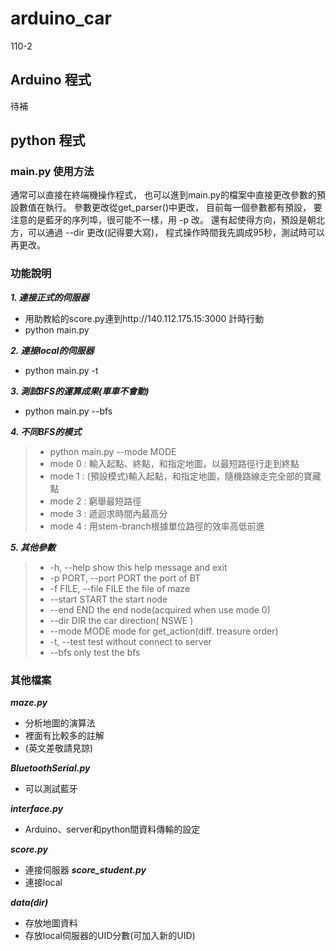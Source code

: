 # arduino_car
110-2
## Arduino 程式
待補

## python 程式
### main.py 使用方法 #
通常可以直接在終端機操作程式，
也可以進到main.py的檔案中直接更改參數的預設數值在執行。
參數更改從get_parser()中更改，
目前每一個參數都有預設，
要注意的是藍牙的序列埠，很可能不一樣，用 -p 改。
還有起使得方向，預設是朝北方，可以通過 --dir 更改(記得要大寫)，
程式操作時間我先調成95秒，測試時可以再更改。

### 功能說明 # 
***1. 連接正式的伺服器***
* 用助教給的score.py連到http://140.112.175.15:3000 計時行動
* python main.py

***2. 連接local的伺服器***

* python main.py -t

***3. 測試BFS的運算成果(車車不會動)***
* python main.py --bfs

***4. 不同BFS的模式***
>* python main.py --mode MODE
>* mode 0 : 輸入起點、終點，和指定地圖，以最短路徑行走到終點
>* mode 1 : (預設模式)輸入起點，和指定地圖，隨機路線走完全部的寶藏點
>* mode 2 : 窮舉最短路徑
>* mode 3 : 遞迴求時間內最高分
>* mode 4 : 用stem-branch根據單位路徑的效率高低前進

***5. 其他參數***
>*   -h, --help            show this help message and exit
>*   -p PORT, --port PORT  the port of BT
>*   -f FILE, --file FILE  the file of maze
>*   --start START         the start node
>*   --end END             the end node(acquired when use mode 0)
>*   --dir DIR             the car direction( NSWE )
>*   --mode MODE           mode for get_action(diff. treasure order)
>*   -t, --test            test without connect to server
>*   --bfs                 only test the bfs


### 其他檔案 #
***maze.py*** 
* 分析地圖的演算法
* 裡面有比較多的註解
* (英文差敬請見諒)

***BluetoothSerial.py***
* 可以測試藍牙

***interface.py***
* Arduino、server和python間資料傳輸的設定

***score.py***
* 連接伺服器
***score_student.py***
* 連接local

***data(dir)***
* 存放地圖資料
* 存放local伺服器的UID分數(可加入新的UID)

